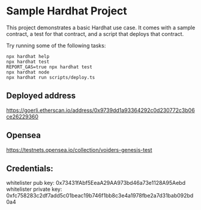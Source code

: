 # Sample Hardhat Project

This project demonstrates a basic Hardhat use case. It comes with a sample contract, a test for that contract, and a script that deploys that contract.

Try running some of the following tasks:

```shell
npx hardhat help
npx hardhat test
REPORT_GAS=true npx hardhat test
npx hardhat node
npx hardhat run scripts/deploy.ts
```

## Deployed address

https://goerli.etherscan.io/address/0x9739dd1a93364292c0d230772c3b06ce26229360

## Opensea

https://testnets.opensea.io/collection/voiders-genesis-test

## Credentials: 

whitelister pub key:
0x73431fAbf5EeaA29AA973bd46a73e1128A95Aebd
whitelister private key:
0xfc758283c2df7add5c01beac19b746f1bb8c3e4a1978fbe2a7d31bab092bd0a4
